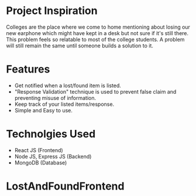 # Project Inspiration

Colleges are the place where we come to home mentioning about losing our new earphone which might have kept in a desk but not sure if it's still there. This problem feels so relatable to most of the college students. A problem will still remain the same until someone builds a solution to it.

# Features

- Get notified when a lost/found item is listed.
- "Response Validation" technique is used to prevent false claim and preventing misuse of information.
- Keep track of your listed items/response.
- Simple and Easy to use.

# Technolgies Used

- React JS (Frontend)
- Node JS, Express JS (Backend)
- MongoDB (Database)

# LostAndFoundFrontend
